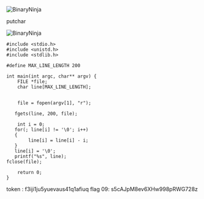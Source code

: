![BinaryNinja](https://cdn.discordapp.com/attachments/1015186220227231825/1129027521418100816/image.png)

putchar 

![BinaryNinja](https://cdn.discordapp.com/attachments/691741851648262195/1129130630945443922/image.png)


```
#include <stdio.h>
#include <unistd.h>
#include <stdlib.h>

#define MAX_LINE_LENGTH 200

int main(int argc, char** argv) {
    FILE *file;
    char line[MAX_LINE_LENGTH];

 
    file = fopen(argv[1], "r");

   fgets(line, 200, file);
 
    int i = 0;
   for(; line[i] != '\0'; i++)
   {
        line[i] = line[i] - i;
   }
   line[i] = '\0';
   printf("%s", line);
fclose(file);

    return 0;
} 
```

token : f3iji1ju5yuevaus41q1afiuq
flag 09: s5cAJpM8ev6XHw998pRWG728z
